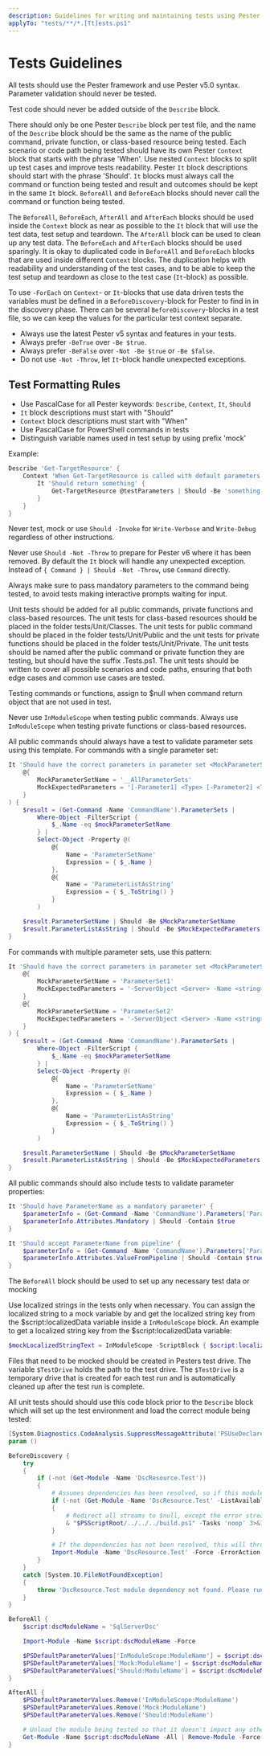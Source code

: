 ```yaml
---
description: Guidelines for writing and maintaining tests using Pester.
applyTo: "tests/**/*.[Tt]ests.ps1"
---
```


# Tests Guidelines

All tests should use the Pester framework and use Pester v5.0 syntax.
Parameter validation should never be tested.

Test code should never be added outside of the `Describe` block.

There should only be one Pester `Describe` block per test file, and the name of
the `Describe` block should be the same as the name of the public command,
private function, or class-based resource being tested. Each scenario or
code path being tested should have its own Pester `Context` block that starts
with the phrase 'When'. Use nested `Context` blocks to split up test cases
and improve tests readability. Pester `It` block descriptions should start
with the phrase 'Should'. `It` blocks must always call the command or function
being tested and result and outcomes should be kept in the same `It` block.
`BeforeAll` and `BeforeEach` blocks should never call the command or function
being tested.

The `BeforeAll`, `BeforeEach`, `AfterAll` and `AfterEach` blocks should be
used inside the `Context` block as near as possible to the `It` block that
will use the test data, test setup and teardown. The `AfterAll` block can
be used to clean up any test data. The `BeforeEach` and `AfterEach`
blocks should be used sparingly. It is okay to duplicated code in `BeforeAll`
and `BeforeEach` blocks that are used inside different `Context` blocks.
The duplication helps with readability and understanding of the test cases,
and to be able to keep the test setup and teardown as close to the test
case (`It`-block) as possible.

To use `-ForEach` on `Context`- or `It`-blocks that use data driven tests the
variables must be defined in a `BeforeDiscovery`-block for Pester to find in in the discovery phase.
There can be several `BeforeDiscovery`-blocks in a test file, so we can keep the
values for the particular test context separate.

- Always use the latest Pester v5 syntax and features in your tests.
- Always prefer `-BeTrue` over `-Be $true`.
- Always prefer `-BeFalse` over `-Not -Be $true` or `-Be $false`.
- Do not use `-Not -Throw`, let `It`-block handle unexpected exceptions.

## Test Formatting Rules

- Use PascalCase for all Pester keywords: `Describe`, `Context`, `It`, `Should`
- `It` block descriptions must start with "Should"
- `Context` block descriptions must start with "When"
- Use PascalCase for PowerShell commands in tests
- Distinguish variable names used in test setup by using prefix 'mock'

Example:
```powershell
Describe 'Get-TargetResource' {
    Context 'When Get-TargetResource is called with default parameters' {
        It 'Should return something' {
            Get-TargetResource @testParameters | Should -Be 'something'
        }
    }
}
```

Never test, mock or use `Should -Invoke` for `Write-Verbose` and `Write-Debug`
regardless of other instructions.

Never use `Should -Not -Throw` to prepare for Pester v6 where it has been
removed. By default the `It` block will handle any unexpected exception.
Instead of `{ Command } | Should -Not -Throw`, use `Command` directly.

Always make sure to pass mandatory parameters to the command being tested,
to avoid tests making interactive prompts waiting for input.

Unit tests should be added for all public commands, private functions and
class-based resources. The unit tests for class-based resources should be
placed in the folder tests/Unit/Classes. The unit tests for public command
should be placed in the folder tests/Unit/Public and the unit tests for
private functions should be placed in the folder tests/Unit/Private. The
unit tests should be named after the public command or private function
they are testing, but should have the suffix .Tests.ps1. The unit tests
should be written to cover all possible scenarios and code paths, ensuring
that both edge cases and common use cases are tested.

Testing commands or functions, assign to $null when command return object that are not used in test.

Never use `InModuleScope` when testing public commands.
Always use `InModuleScope` when testing private functions or class-based resources.

All public commands should always have a test to validate parameter sets
using this template. For commands with a single parameter set:

```powershell
It 'Should have the correct parameters in parameter set <MockParameterSetName>' -ForEach @(
    @{
        MockParameterSetName = '__AllParameterSets'
        MockExpectedParameters = '[-Parameter1] <Type> [-Parameter2] <Type> [<CommonParameters>]'
    }
) {
    $result = (Get-Command -Name 'CommandName').ParameterSets |
        Where-Object -FilterScript {
            $_.Name -eq $mockParameterSetName
        } |
        Select-Object -Property @(
            @{
                Name = 'ParameterSetName'
                Expression = { $_.Name }
            },
            @{
                Name = 'ParameterListAsString'
                Expression = { $_.ToString() }
            }
        )

    $result.ParameterSetName | Should -Be $MockParameterSetName
    $result.ParameterListAsString | Should -Be $MockExpectedParameters
}
```

For commands with multiple parameter sets, use this pattern:

```powershell
It 'Should have the correct parameters in parameter set <MockParameterSetName>' -ForEach @(
    @{
        MockParameterSetName = 'ParameterSet1'
        MockExpectedParameters = '-ServerObject <Server> -Name <string> -Parameter1 <string> [<CommonParameters>]'
    }
    @{
        MockParameterSetName = 'ParameterSet2'
        MockExpectedParameters = '-ServerObject <Server> -Name <string> -Parameter2 <uint> [<CommonParameters>]'
    }
) {
    $result = (Get-Command -Name 'CommandName').ParameterSets |
        Where-Object -FilterScript {
            $_.Name -eq $mockParameterSetName
        } |
        Select-Object -Property @(
            @{
                Name = 'ParameterSetName'
                Expression = { $_.Name }
            },
            @{
                Name = 'ParameterListAsString'
                Expression = { $_.ToString() }
            }
        )

    $result.ParameterSetName | Should -Be $MockParameterSetName
    $result.ParameterListAsString | Should -Be $MockExpectedParameters
}
```

All public commands should also include tests to validate parameter properties:

```powershell
It 'Should have ParameterName as a mandatory parameter' {
    $parameterInfo = (Get-Command -Name 'CommandName').Parameters['ParameterName']
    $parameterInfo.Attributes.Mandatory | Should -Contain $true
}

It 'Should accept ParameterName from pipeline' {
    $parameterInfo = (Get-Command -Name 'CommandName').Parameters['ParameterName']
    $parameterInfo.Attributes.ValueFromPipeline | Should -Contain $true
}
```

The `BeforeAll` block should be used to set up any necessary test data or mocking

Use localized strings in the tests only when necessary. You can assign the
localized string to a mock variable by and get the localized string key
from the $script:localizedData variable inside a `InModuleScope` block.
An example to get a localized string key from the $script:localizedData variable:

```powershell
$mockLocalizedStringText = InModuleScope -ScriptBlock { $script:localizedData.LocalizedStringKey }
```

Files that need to be mocked should be created in Pesters test drive. The
variable `$TestDrive` holds the path to the test drive. The `$TestDrive` is a
temporary drive that is created for each test run and is automatically
cleaned up after the test run is complete.

All unit tests should should use this code block prior to the `Describe` block
which will set up the test environment and load the correct module being tested:

```powershell
[System.Diagnostics.CodeAnalysis.SuppressMessageAttribute('PSUseDeclaredVarsMoreThanAssignments', '')]
param ()

BeforeDiscovery {
    try
    {
        if (-not (Get-Module -Name 'DscResource.Test'))
        {
            # Assumes dependencies has been resolved, so if this module is not available, run 'noop' task.
            if (-not (Get-Module -Name 'DscResource.Test' -ListAvailable))
            {
                # Redirect all streams to $null, except the error stream (stream 2)
                & "$PSScriptRoot/../../../build.ps1" -Tasks 'noop' 3>&1 4>&1 5>&1 6>&1 > $null
            }

            # If the dependencies has not been resolved, this will throw an error.
            Import-Module -Name 'DscResource.Test' -Force -ErrorAction 'Stop'
        }
    }
    catch [System.IO.FileNotFoundException]
    {
        throw 'DscResource.Test module dependency not found. Please run ".\build.ps1 -ResolveDependency -Tasks build" first.'
    }
}

BeforeAll {
    $script:dscModuleName = 'SqlServerDsc'

    Import-Module -Name $script:dscModuleName -Force

    $PSDefaultParameterValues['InModuleScope:ModuleName'] = $script:dscModuleName
    $PSDefaultParameterValues['Mock:ModuleName'] = $script:dscModuleName
    $PSDefaultParameterValues['Should:ModuleName'] = $script:dscModuleName
}

AfterAll {
    $PSDefaultParameterValues.Remove('InModuleScope:ModuleName')
    $PSDefaultParameterValues.Remove('Mock:ModuleName')
    $PSDefaultParameterValues.Remove('Should:ModuleName')

    # Unload the module being tested so that it doesn't impact any other tests.
    Get-Module -Name $script:dscModuleName -All | Remove-Module -Force
}
```
